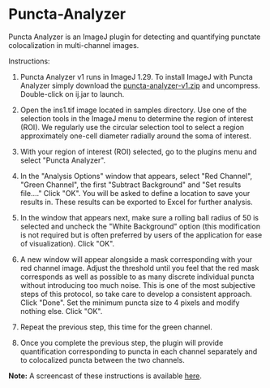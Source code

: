 Puncta-Analyzer 
===============

Puncta Analyzer is an ImageJ plugin for detecting and quantifying punctate colocalization in multi-channel images.

Instructions:

1. Puncta Analyzer v1 runs in ImageJ 1.29. To install ImageJ with Puncta Analyzer simply download the [puncta-analyzer-v1.zip](https://github.com/physion/puncta-analyzer/blob/master/v1/puncta-analyzer-v1.zip?raw=true) and uncompress. Double-click on ij.jar to launch.

2. Open the ins1.tif image located in samples directory. Use one of the selection tools in the ImageJ menu to determine the region of interest (ROI). We regularly use the circular selection tool to select a region approximately one-cell diameter radially around the soma of interest.

3. With your region of interest (ROI) selected, go to the plugins menu and select "Puncta Analyzer".

4. In the "Analysis Options" window that appears, select "Red Channel", "Green Channel", the first "Subtract Background" and "Set results file...." Click "OK". You will be asked to define a location to save your results in. These results can be exported to Excel for further analysis.

5. In the window that appears next, make sure a rolling ball radius of 50 is selected and uncheck the "White Background" option (this modification is not required but is often preferred by users of the application for ease of visualization). Click "OK".

6. A new window will appear alongside a mask corresponding with your red channel image. Adjust the threshold until you feel that the red mask corresponds as well as possible to as many discrete individual puncta without introducing too much noise. This is one of the most subjective steps of this protocol, so take care to develop a consistent approach. Click "Done". Set the minimum puncta size to 4 pixels and modify nothing else. Click "OK".

7. Repeat the previous step, this time for the green channel.

8. Once you complete the previous step, the plugin will provide quantification corresponding to puncta in each channel separately and to colocalized puncta between the two channels.

**Note:** A screencast of these instructions is available [here](https://github.com/physion/puncta-analyzer/blob/master/v1/screenshots/Puncta_Analyzer_Screencast.mp4?raw=true).

